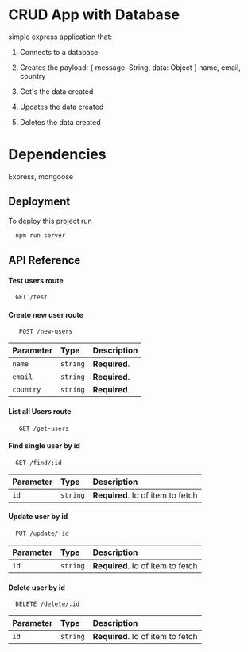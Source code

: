# CRUD App with Database

simple express application that:

1. Connects to a database
2. Creates the payload:
   { message: String, data: Object }
   name, email, country

3. Get's the data created
4. Updates the data created
5. Deletes the data created

# Dependencies

Express, mongoose

## Deployment

To deploy this project run

```bash
  npm run server
```

## API Reference

#### Test users route

```http
  GET /test
```

#### Create new user route

```http
   POST /new-users
```

| Parameter | Type     | Description   |
| :-------- | :------- | :------------ |
| `name`    | `string` | **Required**. |
| `email`   | `string` | **Required**. |
| `country` | `string` | **Required**. |

#### List all Users route

```http
   GET /get-users
```

#### Find single user by id

```http
  GET /find/:id
```

| Parameter | Type     | Description                       |
| :-------- | :------- | :-------------------------------- |
| `id`      | `string` | **Required**. Id of item to fetch |

#### Update user by id

```http
  PUT /update/:id
```

| Parameter | Type     | Description                       |
| :-------- | :------- | :-------------------------------- |
| `id`      | `string` | **Required**. Id of item to fetch |

#### Delete user by id

```http
  DELETE /delete/:id
```

| Parameter | Type     | Description                       |
| :-------- | :------- | :-------------------------------- |
| `id`      | `string` | **Required**. Id of item to fetch |
